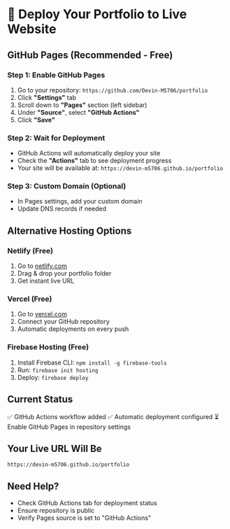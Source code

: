 # 🚀 Deploy Your Portfolio to Live Website

## **GitHub Pages (Recommended - Free)**

### **Step 1: Enable GitHub Pages**
1. Go to your repository: `https://github.com/Devin-M5706/portfolio`
2. Click **"Settings"** tab
3. Scroll down to **"Pages"** section (left sidebar)
4. Under **"Source"**, select **"GitHub Actions"**
5. Click **"Save"**

### **Step 2: Wait for Deployment**
- GitHub Actions will automatically deploy your site
- Check the **"Actions"** tab to see deployment progress
- Your site will be available at: `https://devin-m5706.github.io/portfolio`

### **Step 3: Custom Domain (Optional)**
- In Pages settings, add your custom domain
- Update DNS records if needed

## **Alternative Hosting Options**

### **Netlify (Free)**
1. Go to [netlify.com](https://netlify.com)
2. Drag & drop your portfolio folder
3. Get instant live URL

### **Vercel (Free)**
1. Go to [vercel.com](https://vercel.com)
2. Connect your GitHub repository
3. Automatic deployments on every push

### **Firebase Hosting (Free)**
1. Install Firebase CLI: `npm install -g firebase-tools`
2. Run: `firebase init hosting`
3. Deploy: `firebase deploy`

## **Current Status**
✅ GitHub Actions workflow added
✅ Automatic deployment configured
⏳ Enable GitHub Pages in repository settings

## **Your Live URL Will Be**
`https://devin-m5706.github.io/portfolio`

## **Need Help?**
- Check GitHub Actions tab for deployment status
- Ensure repository is public
- Verify Pages source is set to "GitHub Actions"

